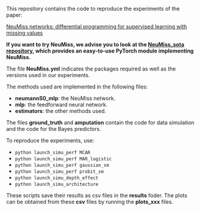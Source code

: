 This repository contains the code to reproduce the experiments of the paper:

[NeuMiss networks: differential programming for supervised learning with missing values](https://proceedings.neurips.cc/paper/2020/file/42ae1544956fbe6e09242e6cd752444c-Paper.pdf)

**If you want to try NeuMiss, we advise you to look at the [NeuMiss_sota repository](https://github.com/marineLM/NeuMiss_sota), which provides an easy-to-use PyTorch module implementing NeuMiss.**

The file **NeuMiss.yml** indicates the packages required as well as the
versions used in our experiments.

The methods used are implemented in the following files:
 * **neumannS0_mlp**: the NeuMiss network.
 * **mlp**: the feedforward neural network.
 * **estimators**: the other methods used.

 The files **ground_truth** and **amputation** contain the code for data
 simulation and the code for the Bayes predictors.

 To reproduce the experiments, use:
  * `python launch_simu_perf MCAR`
  * `python launch_simu_perf MAR_logistic`
  * `python launch_simu_perf gaussian_sm`
  * `python launch_simu_perf probit_sm`
  * `python launch_simu_depth_effect`
  * `python launch_simu_architecture`

These scripts save their results as csv files in the **results** foder. The
plots can be obtained from these **csv** files by running the **plots_xxx**
files.
